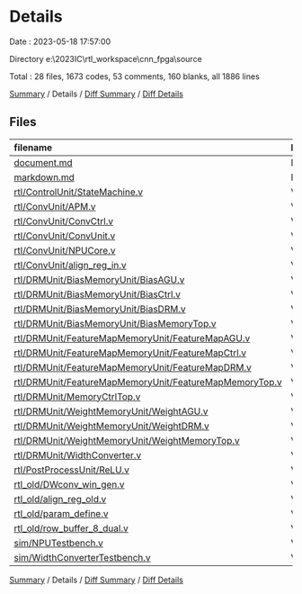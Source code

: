 # Details

Date : 2023-05-18 17:57:00

Directory e:\\2023IC\\rtl_workspace\\cnn_fpga\\source

Total : 28 files,  1673 codes, 53 comments, 160 blanks, all 1886 lines

[Summary](results.md) / Details / [Diff Summary](diff.md) / [Diff Details](diff-details.md)

## Files
| filename | language | code | comment | blank | total |
| :--- | :--- | ---: | ---: | ---: | ---: |
| [document.md](/document.md) | Markdown | 62 | 0 | 6 | 68 |
| [markdown.md](/markdown.md) | Markdown | 64 | 0 | 12 | 76 |
| [rtl/ControlUnit/StateMachine.v](/rtl/ControlUnit/StateMachine.v) | Verilog | 53 | 0 | 12 | 65 |
| [rtl/ConvUnit/APM.v](/rtl/ConvUnit/APM.v) | Verilog | 81 | 12 | 8 | 101 |
| [rtl/ConvUnit/ConvCtrl.v](/rtl/ConvUnit/ConvCtrl.v) | Verilog | 47 | 4 | 5 | 56 |
| [rtl/ConvUnit/ConvUnit.v](/rtl/ConvUnit/ConvUnit.v) | Verilog | 48 | 2 | 11 | 61 |
| [rtl/ConvUnit/NPUCore.v](/rtl/ConvUnit/NPUCore.v) | Verilog | 140 | 9 | 16 | 165 |
| [rtl/ConvUnit/align_reg_in.v](/rtl/ConvUnit/align_reg_in.v) | Verilog | 57 | 4 | 9 | 70 |
| [rtl/DRMUnit/BiasMemoryUnit/BiasAGU.v](/rtl/DRMUnit/BiasMemoryUnit/BiasAGU.v) | Verilog | 0 | 0 | 1 | 1 |
| [rtl/DRMUnit/BiasMemoryUnit/BiasCtrl.v](/rtl/DRMUnit/BiasMemoryUnit/BiasCtrl.v) | Verilog | 0 | 0 | 1 | 1 |
| [rtl/DRMUnit/BiasMemoryUnit/BiasDRM.v](/rtl/DRMUnit/BiasMemoryUnit/BiasDRM.v) | Verilog | 0 | 0 | 1 | 1 |
| [rtl/DRMUnit/BiasMemoryUnit/BiasMemoryTop.v](/rtl/DRMUnit/BiasMemoryUnit/BiasMemoryTop.v) | Verilog | 0 | 0 | 1 | 1 |
| [rtl/DRMUnit/FeatureMapMemoryUnit/FeatureMapAGU.v](/rtl/DRMUnit/FeatureMapMemoryUnit/FeatureMapAGU.v) | Verilog | 0 | 0 | 1 | 1 |
| [rtl/DRMUnit/FeatureMapMemoryUnit/FeatureMapCtrl.v](/rtl/DRMUnit/FeatureMapMemoryUnit/FeatureMapCtrl.v) | Verilog | 0 | 0 | 1 | 1 |
| [rtl/DRMUnit/FeatureMapMemoryUnit/FeatureMapDRM.v](/rtl/DRMUnit/FeatureMapMemoryUnit/FeatureMapDRM.v) | Verilog | 0 | 0 | 1 | 1 |
| [rtl/DRMUnit/FeatureMapMemoryUnit/FeatureMapMemoryTop.v](/rtl/DRMUnit/FeatureMapMemoryUnit/FeatureMapMemoryTop.v) | Verilog | 0 | 0 | 1 | 1 |
| [rtl/DRMUnit/MemoryCtrlTop.v](/rtl/DRMUnit/MemoryCtrlTop.v) | Verilog | 0 | 0 | 1 | 1 |
| [rtl/DRMUnit/WeightMemoryUnit/WeightAGU.v](/rtl/DRMUnit/WeightMemoryUnit/WeightAGU.v) | Verilog | 0 | 0 | 1 | 1 |
| [rtl/DRMUnit/WeightMemoryUnit/WeightDRM.v](/rtl/DRMUnit/WeightMemoryUnit/WeightDRM.v) | Verilog | 38 | 2 | 5 | 45 |
| [rtl/DRMUnit/WeightMemoryUnit/WeightMemoryTop.v](/rtl/DRMUnit/WeightMemoryUnit/WeightMemoryTop.v) | Verilog | 16 | 2 | 4 | 22 |
| [rtl/DRMUnit/WidthConverter.v](/rtl/DRMUnit/WidthConverter.v) | Verilog | 178 | 0 | 6 | 184 |
| [rtl/PostProcessUnit/ReLU.v](/rtl/PostProcessUnit/ReLU.v) | Verilog | 7 | 0 | 3 | 10 |
| [rtl_old/DWconv_win_gen.v](/rtl_old/DWconv_win_gen.v) | Verilog | 21 | 12 | 6 | 39 |
| [rtl_old/align_reg_old.v](/rtl_old/align_reg_old.v) | Verilog | 552 | 4 | 8 | 564 |
| [rtl_old/param_define.v](/rtl_old/param_define.v) | Verilog | 2 | 0 | 1 | 3 |
| [rtl_old/row_buffer_8_dual.v](/rtl_old/row_buffer_8_dual.v) | Verilog | 49 | 2 | 8 | 59 |
| [sim/NPUTestbench.v](/sim/NPUTestbench.v) | Verilog | 211 | 0 | 20 | 231 |
| [sim/WidthConverterTestbench.v](/sim/WidthConverterTestbench.v) | Verilog | 47 | 0 | 10 | 57 |

[Summary](results.md) / Details / [Diff Summary](diff.md) / [Diff Details](diff-details.md)
